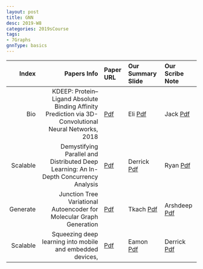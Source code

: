 ```yaml
---
layout: post
title: GNN   
desc: 2019-W8
categories: 2019sCourse
tags:
- 7Graphs
gnnType: basics
---
```


| Index | Papers Info | Paper URL| Our Summary Slide |Our Scribe Note |
| -----: | -------------------------------: | :----- | :----- | :----- | 
|  Bio |  KDEEP: Protein–Ligand Absolute Binding Affinity Prediction via 3D-Convolutional Neural Networks, 2018  | [Pdf]() | Eli [Pdf]() | Jack [Pdf]() | 
|  Scalable |  Demystifying Parallel and Distributed Deep Learning: An In-Depth Concurrency Analysis | [Pdf]() | Derrick [Pdf]() | Ryan [Pdf]() | 
| Generate |  Junction Tree Variational Autoencoder for Molecular Graph Generation  | [Pdf]() | Tkach [Pdf]() | Arshdeep [Pdf]() | 
| Scalable | Squeezing deep learning into mobile and embedded devices,   | [Pdf]() | Eamon [Pdf]() | Derrick [Pdf]() | 
